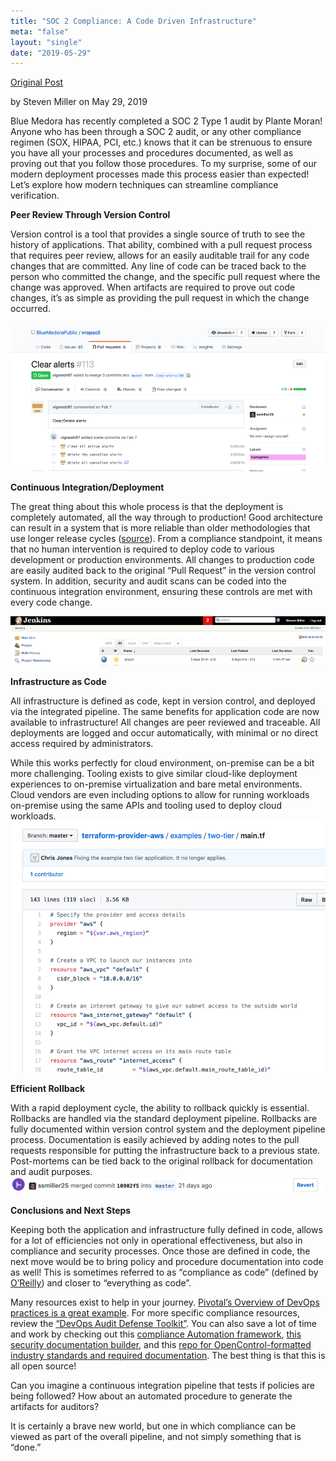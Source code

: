 ```yaml
---
title: "SOC 2 Compliance: A Code Driven Infrastructure"
meta: "false"
layout: "single"
date: "2019-05-29"
---
```


[Original Post](https://bluemedora.com/soc-2-compliance-in-a-code-driven-infrastructure-blue-medora/)

by Steven Miller on May 29, 2019

Blue Medora has recently completed a SOC 2 Type 1 audit by Plante Moran!  Anyone who has been through a SOC 2 audit, or any other compliance regimen (SOX, HIPAA, PCI, etc.) knows that it can be strenuous to ensure you have all your processes and procedures documented, as well as proving out that you follow those procedures.  To my surprise, some of our modern deployment processes made this process easier than expected!  Let’s explore how modern techniques can streamline compliance verification.

**Peer Review Through Version Control**

Version control is a tool that provides a single source of truth to see the history of applications.  That ability, combined with a pull request process that requires peer review, allows for an easily auditable trail for any code changes that are committed.  Any line of code can be traced back to the person who committed the change, and the specific pull request where the change was approved.  When artifacts are required to prove out code changes, it’s as simple as providing the pull request in which the change occurred.

![Public Repo Issues](Compliance-in-A-Code-Driven-Infrastructure1.png)

**Continuous Integration/Deployment**

The great thing about this whole process is that the deployment is completely automated, all the way through to production!  Good architecture can result in a system that is more reliable than older methodologies that use longer release cycles ([source](https://pivotal.io/devops/why-devops)).  From a compliance standpoint, it means that no human intervention is required to deploy code to various development or production environments.  All changes to production code are easily audited back to the original “Pull Request” in the version control system.  In addition, security and audit scans can be coded into the continuous integration environment, ensuring these controls are met with every code change.

![Jenkins Example](Compliance-in-A-Code-Driven-Infrastructure2.png)

**Infrastructure as Code**

All infrastructure is defined as code, kept in version control, and deployed via the integrated pipeline.  The same benefits for application code are now available to infrastructure!  All changes are peer reviewed and traceable.  All deployments are logged and occur automatically, with minimal or no direct access required by administrators. 

While this works perfectly for cloud environment, on-premise can be a bit more challenging.  Tooling exists to give similar cloud-like deployment experiences to on-premise virtualization and bare metal environments.  Cloud vendors are even including options to allow for running workloads on-premise using the same APIs and tooling used to deploy cloud workloads.
![Terraform provider AWS](Compliance-in-A-Code-Driven-Infrastructure3.png)

**Efficient Rollback**

With a rapid deployment cycle, the ability to rollback quickly is essential.  Rollbacks are handled via the standard deployment pipeline.  Rollbacks are fully documented within version control system and the deployment pipeline process.  Documentation is easily achieved by adding notes to the pull requests responsible for putting the infrastructure back to a previous state.  Post-mortems can be tied back to the original rollback for documentation and audit purposes.
![Merged commit](Compliance-in-A-Code-Driven-Infrastructure4.png)


**Conclusions and Next Steps**

Keeping both the application and infrastructure fully defined in code, allows for a lot of efficiencies not only in operational effectiveness, but also in compliance and security processes.  Once those are defined in code, the next move would be to bring policy and procedure documentation into code as well!  This is sometimes referred to as “compliance as code” (defined by [O’Reilly](https://www.oreilly.com/learning/compliance-as-code)) and closer to “everything as code”.  

Many resources exist to help in your journey.  [Pivotal’s Overview of DevOps practices is a great example](https://pivotal.io/devops/why-devops). For more specific compliance resources, review the [“DevOps Audit Defense Toolkit”](https://dl.orangedox.com/audit-defense). You can also save a lot of time and work by checking out this [compliance Automation framework](https://github.com/strongdm/comply), [this security documentation builder](https://github.com/opencontrol/compliance-masonry), and this [repo for OpenControl-formatted industry standards and required documentation](https://github.com/opencontrol/standards). The best thing is that this is all open source!

Can you imagine a continuous integration pipeline that tests if policies are being followed?  How about an automated procedure to generate the artifacts for auditors?

It is certainly a brave new world, but one in which compliance can be viewed as part of the overall pipeline, and not simply something that is “done.”

